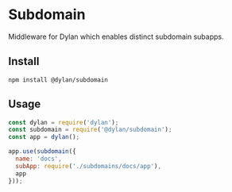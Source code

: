 # Subdomain

Middleware for Dylan which enables distinct subdomain subapps.

## Install

`npm install @dylan/subdomain`

## Usage

``` js
const dylan = require('dylan');
const subdomain = require('@dylan/subdomain');
const app = dylan();

app.use(subdomain({
  name: 'docs',
  subApp: require('./subdomains/docs/app'),
  app
}));
```
